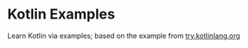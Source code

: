 # Kotlin Examples

Learn Kotlin via examples; based on the example from [try.kotlinlang.org](https://try.kotlinlang.org/)